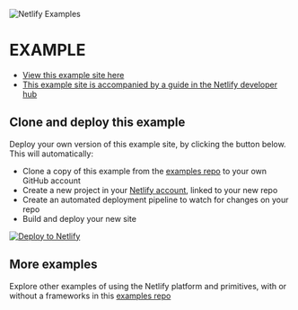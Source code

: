 <!-- TODO: UPDATE LINKS -->
[View this example site here]:https://example-SOME_EXAMPLE.netlify.app/
[This example site is accompanied by a guide in the Netlify developer hub]:https://developers.netlify.com/
[Deploy to Netlify]:https://app.netlify.com/start/deploy?repository=https://github.com/netlify/examples/&create_from_path=PATH-TO-EXAMPLE-IN-REPO&utm_campaign=dx-examples


![Netlify Examples](https://github.com/netlify/examples/assets/5865/4145aa2f-b915-404f-af02-deacee24f7bf)

# EXAMPLE <!-- TODO: UPDATE EAMPLE TITLE -->

- [View this example site here]
- [This example site is accompanied by a guide in the Netlify developer hub]


## Clone and deploy this example

Deploy your own version of this example site, by clicking the button below. This will automatically:

- Clone a copy of this example from the [examples repo](https://github.com/netlify/examples) to your own GitHub account
- Create a new project in your [Netlify account](https://app.netlify.com/?utm_medium=social&utm_source=github&utm_campaign=devex-ph&utm_content=devex-examples), linked to your new repo
- Create an automated deployment pipeline to watch for changes on your repo
- Build and deploy your new site

[![Deploy to Netlify](https://www.netlify.com/img/deploy/button.svg)][Deploy to Netlify]


## More examples

Explore other examples of using the Netlify platform and primitives, with or without a frameworks in this [examples repo](https://github.com/netlify/examples)

